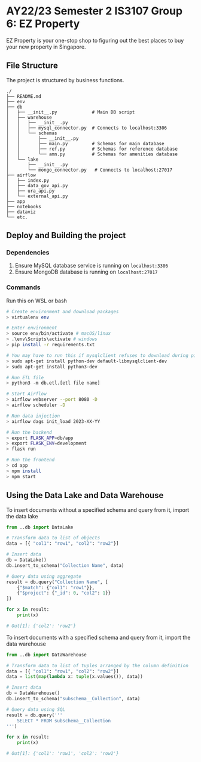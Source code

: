 # AY22/23 Semester 2 IS3107 Group 6: EZ Property

EZ Property is your one-stop shop to figuring out the best places to buy your new property in Singapore.

## File Structure

The project is structured by business functions.

```
./
├── README.md
├── env
├── db
│   ├── __init__.py             # Main DB script
│   ├── warehouse
│   │   ├── __init__.py
│   │   ├── mysql_connector.py  # Connects to localhost:3306
│   │   └── schemas
│   │       ├── __init__.py
│   │       ├── main.py         # Schemas for main database
│   │       ├── ref.py          # Schemas for reference database
│   │       └── amn.py          # Schemas for amenities database
│   └── lake
│       ├── __init__.py
│       └── mongo_connector.py   # Connects to localhost:27017
├── airflow
│   ├── index.py
│   ├── data_gov_api.py
│   ├── ura_api.py
│   └── external_api.py
├── app
├── notebooks
├── dataviz
└── etc.
```

## Deploy and Building the project

### Dependencies

1. Ensure MySQL database service is running on `localhost:3306`
2. Ensure MongoDB database is running on `localhost:27017`

### Commands

Run this on WSL or bash

```bash
# Create environment and download packages
> virtualenv env

# Enter environment
> source env/bin/activate # macOS/linux
> .\env\Scripts\activate # windows
> pip install -r requirements.txt

# You may have to run this if mysqlclient refuses to download during pip install
> sudo apt-get install python-dev default-libmysqlclient-dev
> sudo apt-get install python3-dev

# Run ETL file
> python3 -m db.etl.[etl file name]

# Start Airflow
> airflow webserver --port 8080 -D
> airflow scheduler -D

# Run data injection
> airflow dags init_load 2023-XX-YY

# Run the backend
> export FLASK_APP=db/app
> export FLASK_ENV=development
> flask run

# Run the frontend
> cd app
> npm install
> npm start
```

## Using the Data Lake and Data Warehouse

To insert documents without a specified schema and query from it, import the data lake

```python
from ..db import DataLake

# Transform data to list of objects
data = [{ "col1": "row1", "col2": "row2"}]

# Insert data
db = DataLake()
db.insert_to_schema("Collection Name", data)

# Query data using aggregate
result = db.query("Collection Name", [
    {"$match": {"col1": "row1"}},
    {"$project": {"_id": 0, "col2": 1}}
])

for x in result:
    print(x)

# Out[1]: {'col2': 'row2'}
```

To insert documents with a specified schema and query from it, import the data warehouse

```python
from ..db import DataWarehouse

# Transform data to list of tuples arranged by the column definition
data = [{ "col1": "row1", "col2": "row2"}]
data = list(map(lambda x: tuple(x.values()), data))

# Insert data
db = DataWarehouse()
db.insert_to_schema("subschema__Collection", data)

# Query data using SQL
result = db.query('''
    SELECT * FROM subschema__Collection
''')

for x in result:
    print(x)

# Out[1]: {'col1': 'row1', 'col2': 'row2'}
```
